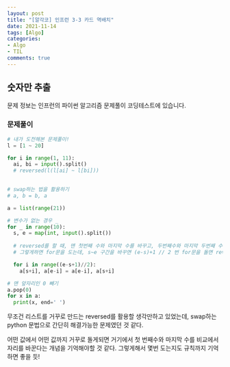 ```yaml
---
layout: post
title: "[알각코] 인프런 3-3 카드 역배치"
date: 2021-11-14
tags: [Algo]
categories:
- Algo
- TIL
comments: true
---
```


## 숫자만 추출

문제 정보는 인프런의 파이썬 알고리즘 문제풀이 코딩테스트에 있습니다.

### 문제풀이

```python
# 내가 도전해본 문제풀이!
l = [1 ~ 20]

for i in range(1, 11):
  ai, bi = input().split()
  # reversed(l(l[ai] ~ l[bi]))
  
```

```python
# swap하는 법을 활용하기
# a, b = b, a

a = list(range(21))

# 변수가 없는 경우 _
for _ in range(10):
  s, e = map(int, input().split())
  
  # reversed를 할 때, 맨 첫번째 수와 마지막 수를 바꾸고, 두번째수와 마지막 두번째 수를 바꾸는 식으로 진행
  # 그렇게하면 for문을 도는데, s~e 구간을 바꾸면 (e-s)+1 // 2 번 for문을 돌면 reversed되는 충분한 횟수로 돌게 된다.

  for i in range((e-s+1)//2):
    a[s+i], a[e-i] = a[e-i], a[s+i]

# 맨 앞자리인 0 빼기
a.pop(0)
for x in a:
  print(x, end=' ')
```

무조건 리스트를 거꾸로 만드는 reversed를 활용할 생각만하고 있었는데, swap하는 python 문법으로 간단히 해결가능한 문제였던 것 같다.

어떤 값에서 어떤 값까지 거꾸로 돌게되면 거기에서 첫 번째수와 마지막 수를 비교에서 자리를 바꾼다는 개념을 기억해야할 것 같다. 그렇게해서 몇번 도는지도 규칙까지 기억하면 좋을 듯!



